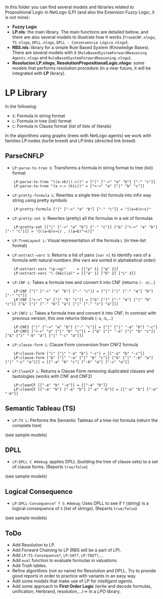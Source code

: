 In this folder you can find several models and libraries related to Propositional Logic in NetLogo (LP) (and also the Extension Fuzzy Logic, it is not mine):

* __Fuzzy Logic__
* __LP.nls__: the main library. The main functions are detailed bellow, and there are also several models to illustrate how it works (`Tree&CNF.nlogo`, `TS.nlogo`, `DPLL.nlogo`, `DPLL - Consecuencia Lógica.nlogo`).
* __RBS.nls__: library for a simple Rule Based System (Knowledge Bases). There are several models with it (`RuleBasedSystemForwardReasoning Agents.nlogo` and `RuleBasedSystemForwardReasoning.nlogo`).
* __Resolucion LP.nlogo__, __ResolutionPropositionalLogic.nlogo__: some models that performs resolution procedure (in a near future, it will be integrated with __LP__ library).

# LP Library

In the following:

* `S`: Formula in string format
* `L`: Formula in tree (list) format
* `C`: Formula in Clause format (list of lists of literals)

In the algorithms using graphs (trees with NetLogo agents) we work with families LP:nodes (turtle breed) and
LP:links (directed link breed)

## ParseCNFLP

* `LP:parse-to-tree S`: Transforms a formula in string format to tree (list) format

```
    LP:parse-to-tree "((a->b)|(-c))" = ["|" ["->" "a" "b"] ["-" "c"]]
    LP:parse-to-tree "(a <-> (b|c))" = ["<->" "a" ["|" "b" "c"]]
```
	
* `LP:pretty-formula L`: Rewrites a single tree-list formula into infix way string using pretty symbols

```
    LP:pretty-formula ["|" ["->" "a" "b"] ["-" "c"]] = "((a→b)v¬c)"
```

* `LP:pretty-set S`: Rewrites (pretty) all the formulas in a set of formulas

```
	LP:pretty-set [["|" ["->" "a" "b"] ["-" "c"]] ["&" ["<->" "a" "b"] ["-" "c"]]] = "{((a→b)v¬c) , ((a↔b)^¬c)}"
```

* `LP:TreeLayout L`: Visual representation of the formula `L` (in tree-list format)

* `LP:extract-vars S`: Returns a list of pairs `[var n]` to identify vars of a formula with natural numbers 
(the vars are sorted in alphabetical order)

```
	LP:extract-vars "(p->q)"     = [["p" 1] ["q" 2]]
	LP:extract-vars "(-(b&c)|a)" = [["a" 1] ["b" 2] ["c" 3]]
```

* `LP:CNF L`: Takes a formula tree and convert it into CNF (returns `(- a)`...)

```
	LP:CNF ["|" ["->" "a" "b"] ["-" "c"]] = ["|" ["|" ["-" "a"] "b"] ["-" "c"]]
	LP:CNF ["<->" "a" ["|" "b" "c"]] = ["&" ["|" ["-" "a"] ["|" "b" "c"]] ["&" ["|" ["-" "b"] "a"] ["|" ["-" "c"] "a"]]]
```

* `LP:CNF2 L`: Takes a formula tree and convert it into CNF, In contrast with previous version, 
this one returns literals (`-a`,`-b`,...)

```
	LP:CNF2 ["|" ["->" "a" "b"] ["-" "c"]] = ["|" ["|" "-a" "b"] "-c"]
	LP:CNF2 ["<->" "a" ["|" "b" "c"]] = ["&" ["|" "-a" ["|" "b" "c"]] ["&" ["|" "-b" "a"] ["|" "-c" "a"]]]
```

* `LP:clause-form L`: Clause Form conversion from CNF2 formula

```
	LP:clause-form ["|" ["|" "-a" "b"] "-c"] = [["-a" "b" "-c"]]
	LP:clause-form ["&" ["|" "-a" ["|" "b" "c"]] ["&" ["|" "-b" "a"] ["|" "-c" "a"]]] = [["-a" "b" "c"] ["-b" "a"] ["-c" "a"]]
```

* `LP:CleanCF L`: Returns a Clause Form removing duplicated clauses and tautologies (works with CNF and CNF2)

```
	LP:cleanCF [["-a" "b" "-a"]] = [["-a" "b"]]
	LP:cleanCF [["-a" "b"] ["-a" "b"] ["-a" "-b"]] = [["-a" "b"] ["-a" "-b"]]
```

## Semantic Tableau (TS)

* `LP:TS L`: Performs the Semantic Tableau of a tree-list formula (return the complete tree)

(see sample models)

## DPLL

* `LP:DPLL C #debug`: applies DPLL (building the tree of clause sets) to a set of clause forms. (Reports `true/false`)

(see sample models)

## Logical Consequence

* `LP:DPLL-Consequence? f S #debug`: Uses DPLL to see if `f` (string) is a logical consequence of `S` (list of strings). 
(Reports `true/false`)

(see sample models)

## ToDo

* Add Resolution to LP.
* Add Forward Chaining to LP (RBS will be a part of LP).
* Add `LP:TS-Consequence?`, `LP:SAT?`, `LP:TAUT?`,...
* Add `eval` function to evaluate formulas in valuations.
* Add Truth tables.
* Refine algorithms (not so naive) for Resolution and DPLL. Try to provide good reports in order to practice with variants in an easy way.
* Add some models that make use of LP for _intelligent agents_.
* Add some approach to __First Order Logic__ (write and decode formulas, unification, Herbrand, resolution,...)-> In a _LPO_ library.
